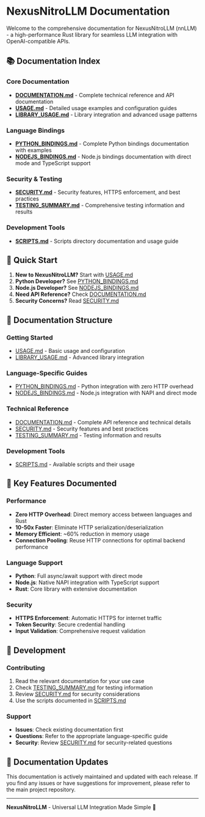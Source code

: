 # NexusNitroLLM Documentation

Welcome to the comprehensive documentation for NexusNitroLLM (nnLLM) - a high-performance Rust library for seamless LLM integration with OpenAI-compatible APIs.

## 📚 Documentation Index

### Core Documentation
- **[DOCUMENTATION.md](DOCUMENTATION.md)** - Complete technical reference and API documentation
- **[USAGE.md](USAGE.md)** - Detailed usage examples and configuration guides
- **[LIBRARY_USAGE.md](LIBRARY_USAGE.md)** - Library integration and advanced usage patterns

### Language Bindings
- **[PYTHON_BINDINGS.md](PYTHON_BINDINGS.md)** - Complete Python bindings documentation with examples
- **[NODEJS_BINDINGS.md](NODEJS_BINDINGS.md)** - Node.js bindings documentation with direct mode and TypeScript support

### Security & Testing
- **[SECURITY.md](SECURITY.md)** - Security features, HTTPS enforcement, and best practices
- **[TESTING_SUMMARY.md](TESTING_SUMMARY.md)** - Comprehensive testing information and results

### Development Tools
- **[SCRIPTS.md](SCRIPTS.md)** - Scripts directory documentation and usage guide

## 🚀 Quick Start

1. **New to NexusNitroLLM?** Start with [USAGE.md](USAGE.md)
2. **Python Developer?** See [PYTHON_BINDINGS.md](PYTHON_BINDINGS.md)
3. **Node.js Developer?** See [NODEJS_BINDINGS.md](NODEJS_BINDINGS.md)
4. **Need API Reference?** Check [DOCUMENTATION.md](DOCUMENTATION.md)
5. **Security Concerns?** Read [SECURITY.md](SECURITY.md)

## 📖 Documentation Structure

### Getting Started
- [USAGE.md](USAGE.md) - Basic usage and configuration
- [LIBRARY_USAGE.md](LIBRARY_USAGE.md) - Advanced library integration

### Language-Specific Guides
- [PYTHON_BINDINGS.md](PYTHON_BINDINGS.md) - Python integration with zero HTTP overhead
- [NODEJS_BINDINGS.md](NODEJS_BINDINGS.md) - Node.js integration with NAPI and direct mode

### Technical Reference
- [DOCUMENTATION.md](DOCUMENTATION.md) - Complete API reference and technical details
- [SECURITY.md](SECURITY.md) - Security features and best practices
- [TESTING_SUMMARY.md](TESTING_SUMMARY.md) - Testing information and results

### Development Tools
- [SCRIPTS.md](SCRIPTS.md) - Available scripts and their usage

## 🎯 Key Features Documented

### Performance
- **Zero HTTP Overhead**: Direct memory access between languages and Rust
- **10-50x Faster**: Eliminate HTTP serialization/deserialization
- **Memory Efficient**: ~60% reduction in memory usage
- **Connection Pooling**: Reuse HTTP connections for optimal backend performance

### Language Support
- **Python**: Full async/await support with direct mode
- **Node.js**: Native NAPI integration with TypeScript support
- **Rust**: Core library with extensive documentation

### Security
- **HTTPS Enforcement**: Automatic HTTPS for internet traffic
- **Token Security**: Secure credential handling
- **Input Validation**: Comprehensive request validation

## 🔧 Development

### Contributing
1. Read the relevant documentation for your use case
2. Check [TESTING_SUMMARY.md](TESTING_SUMMARY.md) for testing information
3. Review [SECURITY.md](SECURITY.md) for security considerations
4. Use the scripts documented in [SCRIPTS.md](SCRIPTS.md)

### Support
- **Issues**: Check existing documentation first
- **Questions**: Refer to the appropriate language-specific guide
- **Security**: Review [SECURITY.md](SECURITY.md) for security-related questions

## 📝 Documentation Updates

This documentation is actively maintained and updated with each release. If you find any issues or have suggestions for improvement, please refer to the main project repository.

---

**NexusNitroLLM** - Universal LLM Integration Made Simple 🚀
